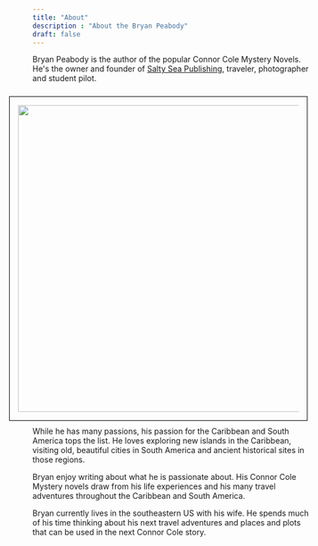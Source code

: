 ```yaml
---
title: "About"
description : "About the Bryan Peabody"
draft: false
---
```


Bryan Peabody is the author of the popular Connor Cole Mystery Novels. He's the owner and founder of <a href="https://www.saltyseapublishing.com" target="_blank">Salty Sea Publishing</a>, traveler, photographer and student pilot. 

<img src="/images/me-carribean-web.jpg" width="550px" align="right" style="margin: 10px; border: 1px solid black; padding: 15px">While he has many passions, his passion for the Caribbean and South America tops the list. He loves exploring new islands in the Caribbean, visiting old, beautiful cities in South America and ancient historical sites in those regions. 

Bryan enjoy writing about what he is passionate about. His Connor Cole Mystery novels draw from his life experiences and his many travel adventures throughout the Caribbean and South America. 

Bryan currently lives in the southeastern US with his wife. He spends much of his time thinking about his next travel adventures and places and plots that can be used in the next Connor Cole story.
